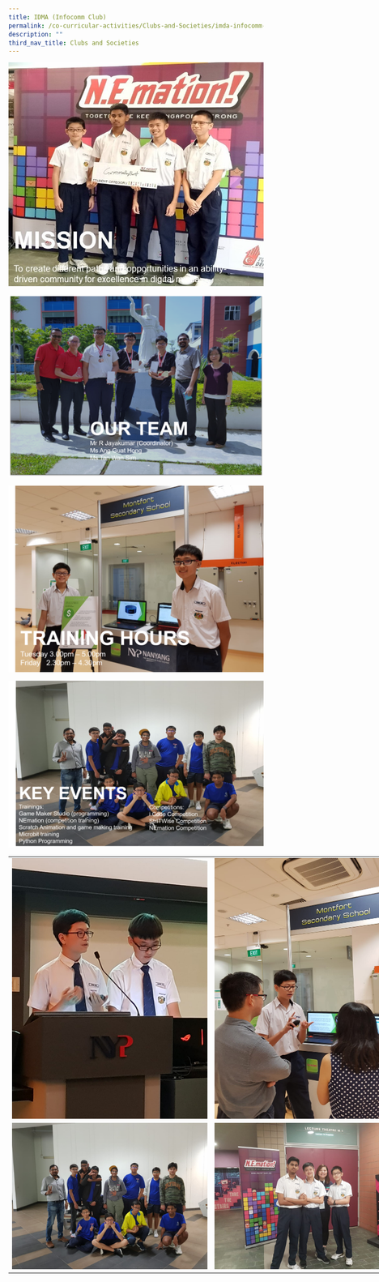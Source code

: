 ```yaml
---
title: IDMA (Infocomm Club)
permalink: /co-curricular-activities/Clubs-and-Societies/imda-infocomm-club
description: ""
third_nav_title: Clubs and Societies
---
```

![](/images/ic1.jpeg)

![](/images/ic2.png)

![](/images/ic3.png)

![](/images/ic4.png)

<table style="undefined;table-layout: fixed; width: 800px">
<colgroup>
<col style="width: 400px">
<col style="width: 400px">
</colgroup>
<tbody>
  <tr>
    <td><img src="/images/ic5.jpeg"></td>
    <td><img src="/images/ic6.jpeg"></td>
  </tr>
	  <tr>
    <td><img src="/images/ic7.jpeg"></td>
    <td><img src="/images/ic8.jpeg"></td>
  </tr>
</tbody>
</table>